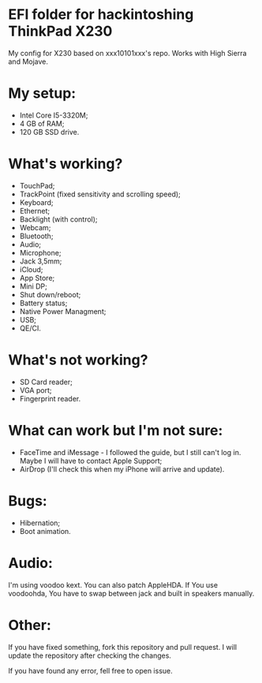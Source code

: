 # EFI folder for hackintoshing ThinkPad X230

My config for X230 based on xxx10101xxx's repo. Works with High Sierra and Mojave.

# My setup:
- Intel Core I5-3320M;
- 4 GB of RAM;
- 120 GB SSD drive.

# What's working?
- TouchPad;
- TrackPoint (fixed sensitivity and scrolling speed);
- Keyboard;
- Ethernet;
- Backlight (with control);
- Webcam;
- Bluetooth;
- Audio;
- Microphone;
- Jack 3,5mm;
- iCloud;
- App Store;
- Mini DP;
- Shut down/reboot;
- Battery status;
- Native Power Managment;
- USB;
- QE/CI.

# What's not working?
- SD Card reader;
- VGA port;
- Fingerprint reader.

# What can work but I'm not sure:
- FaceTime and iMessage - I followed the guide, but I still can't log in. Maybe I will have to contact Apple Support;
- AirDrop (I'll check this when my iPhone will arrive and update).

# Bugs:
- Hibernation;
- Boot animation.

# Audio:
I'm using voodoo kext. You can also patch AppleHDA. If You use voodoohda, You have to swap between jack and built in speakers manually.

# Other:
If you have fixed something, fork this repository and pull request. I will update the repository after checking the changes.

If you have found any error, fell free to open issue. 
